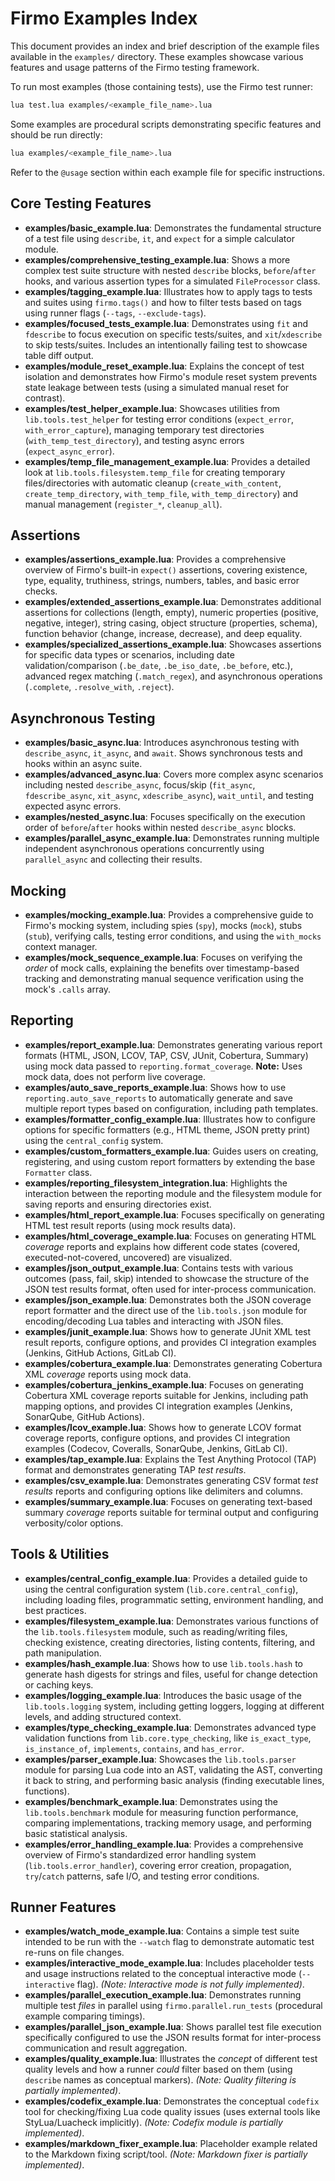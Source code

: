 # Firmo Examples Index

This document provides an index and brief description of the example files available in the `examples/` directory. These examples showcase various features and usage patterns of the Firmo testing framework.

To run most examples (those containing tests), use the Firmo test runner:
```bash
lua test.lua examples/<example_file_name>.lua
```
Some examples are procedural scripts demonstrating specific features and should be run directly:
```bash
lua examples/<example_file_name>.lua
```
Refer to the `@usage` section within each example file for specific instructions.

## Core Testing Features

- **examples/basic_example.lua**: Demonstrates the fundamental structure of a test file using `describe`, `it`, and `expect` for a simple calculator module.
- **examples/comprehensive_testing_example.lua**: Shows a more complex test suite structure with nested `describe` blocks, `before`/`after` hooks, and various assertion types for a simulated `FileProcessor` class.
- **examples/tagging_example.lua**: Illustrates how to apply tags to tests and suites using `firmo.tags()` and how to filter tests based on tags using runner flags (`--tags`, `--exclude-tags`).
- **examples/focused_tests_example.lua**: Demonstrates using `fit` and `fdescribe` to focus execution on specific tests/suites, and `xit`/`xdescribe` to skip tests/suites. Includes an intentionally failing test to showcase table diff output.
- **examples/module_reset_example.lua**: Explains the concept of test isolation and demonstrates how Firmo's module reset system prevents state leakage between tests (using a simulated manual reset for contrast).
- **examples/test_helper_example.lua**: Showcases utilities from `lib.tools.test_helper` for testing error conditions (`expect_error`, `with_error_capture`), managing temporary test directories (`with_temp_test_directory`), and testing async errors (`expect_async_error`).
- **examples/temp_file_management_example.lua**: Provides a detailed look at `lib.tools.filesystem.temp_file` for creating temporary files/directories with automatic cleanup (`create_with_content`, `create_temp_directory`, `with_temp_file`, `with_temp_directory`) and manual management (`register_*`, `cleanup_all`).

## Assertions

- **examples/assertions_example.lua**: Provides a comprehensive overview of Firmo's built-in `expect()` assertions, covering existence, type, equality, truthiness, strings, numbers, tables, and basic error checks.
- **examples/extended_assertions_example.lua**: Demonstrates additional assertions for collections (length, empty), numeric properties (positive, negative, integer), string casing, object structure (properties, schema), function behavior (change, increase, decrease), and deep equality.
- **examples/specialized_assertions_example.lua**: Showcases assertions for specific data types or scenarios, including date validation/comparison (`.be_date`, `.be_iso_date`, `.be_before`, etc.), advanced regex matching (`.match_regex`), and asynchronous operations (`.complete`, `.resolve_with`, `.reject`).

## Asynchronous Testing

- **examples/basic_async.lua**: Introduces asynchronous testing with `describe_async`, `it_async`, and `await`. Shows synchronous tests and hooks within an async suite.
- **examples/advanced_async.lua**: Covers more complex async scenarios including nested `describe_async`, focus/skip (`fit_async`, `fdescribe_async`, `xit_async`, `xdescribe_async`), `wait_until`, and testing expected async errors.
- **examples/nested_async.lua**: Focuses specifically on the execution order of `before`/`after` hooks within nested `describe_async` blocks.
- **examples/parallel_async_example.lua**: Demonstrates running multiple independent asynchronous operations concurrently using `parallel_async` and collecting their results.

## Mocking

- **examples/mocking_example.lua**: Provides a comprehensive guide to Firmo's mocking system, including spies (`spy`), mocks (`mock`), stubs (`stub`), verifying calls, testing error conditions, and using the `with_mocks` context manager.
- **examples/mock_sequence_example.lua**: Focuses on verifying the *order* of mock calls, explaining the benefits over timestamp-based tracking and demonstrating manual sequence verification using the mock's `.calls` array.

## Reporting

- **examples/report_example.lua**: Demonstrates generating various report formats (HTML, JSON, LCOV, TAP, CSV, JUnit, Cobertura, Summary) using mock data passed to `reporting.format_coverage`. **Note:** Uses mock data, does not perform live coverage.
- **examples/auto_save_reports_example.lua**: Shows how to use `reporting.auto_save_reports` to automatically generate and save multiple report types based on configuration, including path templates.
- **examples/formatter_config_example.lua**: Illustrates how to configure options for specific formatters (e.g., HTML theme, JSON pretty print) using the `central_config` system.
- **examples/custom_formatters_example.lua**: Guides users on creating, registering, and using custom report formatters by extending the base `Formatter` class.
- **examples/reporting_filesystem_integration.lua**: Highlights the interaction between the reporting module and the filesystem module for saving reports and ensuring directories exist.
- **examples/html_report_example.lua**: Focuses specifically on generating HTML test result reports (using mock results data).
- **examples/html_coverage_example.lua**: Focuses on generating HTML *coverage* reports and explains how different code states (covered, executed-not-covered, uncovered) are visualized.
- **examples/json_output_example.lua**: Contains tests with various outcomes (pass, fail, skip) intended to showcase the structure of the JSON test results format, often used for inter-process communication.
- **examples/json_example.lua**: Demonstrates both the JSON coverage report formatter and the direct use of the `lib.tools.json` module for encoding/decoding Lua tables and interacting with JSON files.
- **examples/junit_example.lua**: Shows how to generate JUnit XML test result reports, configure options, and provides CI integration examples (Jenkins, GitHub Actions, GitLab CI).
- **examples/cobertura_example.lua**: Demonstrates generating Cobertura XML *coverage* reports using mock data.
- **examples/cobertura_jenkins_example.lua**: Focuses on generating Cobertura XML coverage reports suitable for Jenkins, including path mapping options, and provides CI integration examples (Jenkins, SonarQube, GitHub Actions).
- **examples/lcov_example.lua**: Shows how to generate LCOV format coverage reports, configure options, and provides CI integration examples (Codecov, Coveralls, SonarQube, Jenkins, GitLab CI).
- **examples/tap_example.lua**: Explains the Test Anything Protocol (TAP) format and demonstrates generating TAP *test results*.
- **examples/csv_example.lua**: Demonstrates generating CSV format *test results* reports and configuring options like delimiters and columns.
- **examples/summary_example.lua**: Focuses on generating text-based summary *coverage* reports suitable for terminal output and configuring verbosity/color options.

## Tools & Utilities

- **examples/central_config_example.lua**: Provides a detailed guide to using the central configuration system (`lib.core.central_config`), including loading files, programmatic setting, environment handling, and best practices.
- **examples/filesystem_example.lua**: Demonstrates various functions of the `lib.tools.filesystem` module, such as reading/writing files, checking existence, creating directories, listing contents, filtering, and path manipulation.
- **examples/hash_example.lua**: Shows how to use `lib.tools.hash` to generate hash digests for strings and files, useful for change detection or caching keys.
- **examples/logging_example.lua**: Introduces the basic usage of the `lib.tools.logging` system, including getting loggers, logging at different levels, and adding structured context.
- **examples/type_checking_example.lua**: Demonstrates advanced type validation functions from `lib.core.type_checking`, like `is_exact_type`, `is_instance_of`, `implements`, `contains`, and `has_error`.
- **examples/parser_example.lua**: Showcases the `lib.tools.parser` module for parsing Lua code into an AST, validating the AST, converting it back to string, and performing basic analysis (finding executable lines, functions).
- **examples/benchmark_example.lua**: Demonstrates using the `lib.tools.benchmark` module for measuring function performance, comparing implementations, tracking memory usage, and performing basic statistical analysis.
- **examples/error_handling_example.lua**: Provides a comprehensive overview of Firmo's standardized error handling system (`lib.tools.error_handler`), covering error creation, propagation, `try`/`catch` patterns, safe I/O, and testing error conditions.

## Runner Features

- **examples/watch_mode_example.lua**: Contains a simple test suite intended to be run with the `--watch` flag to demonstrate automatic test re-runs on file changes.
- **examples/interactive_mode_example.lua**: Includes placeholder tests and usage instructions related to the conceptual interactive mode (`--interactive` flag). *(Note: Interactive mode is not fully implemented)*.
- **examples/parallel_execution_example.lua**: Demonstrates running multiple test *files* in parallel using `firmo.parallel.run_tests` (procedural example comparing timings).
- **examples/parallel_json_example.lua**: Shows parallel test file execution specifically configured to use the JSON results format for inter-process communication and result aggregation.
- **examples/quality_example.lua**: Illustrates the *concept* of different test quality levels and how a runner *could* filter based on them (using `describe` names as conceptual markers). *(Note: Quality filtering is partially implemented)*.
- **examples/codefix_example.lua**: Demonstrates the conceptual `codefix` tool for checking/fixing Lua code quality issues (uses external tools like StyLua/Luacheck implicitly). *(Note: Codefix module is partially implemented)*.
- **examples/markdown_fixer_example.lua**: Placeholder example related to the Markdown fixing script/tool. *(Note: Markdown fixer is partially implemented)*.

